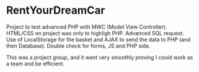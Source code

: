 # RentYourDreamCar
Project to test advanced PHP with MWC (Model View Controller). HTML/CSS on project was only to highligh PHP. Advanced SQL request. Use of LocalStorage for the basket and AJAX to send the data to PHP (and then Database). Double check for forms, JS and PHP side.

This was a project group, and it went very smoothly proving I could work as a team and be efficient.
